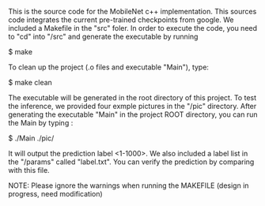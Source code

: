 This is the source code for the MobileNet c++ implementation. This sources code integrates the current pre-trained checkpoints from google. 
We included a Makefile in the "src" foler. In order to execute the code, you need to "cd" into "/src" and generate the executable by running 

$ make

To clean up the project (.o files and executable "Main"), type:

$ make clean

The executable will be generated in the root directory of this project. To test the inference, we provided four exmple pictures in the "/pic" directory. After generating the executable "Main" in the project ROOT directory, you can run the Main by typing <in the project root direction>:

$ ./Main ./pic/<picture you want to test>

It will output the prediction label <1-1000>. We also included a label list in the "/params" called "label.txt". You can verify the prediction by comparing with this file.


NOTE: Please ignore the warnings when running the MAKEFILE (design in progress, need modification)
